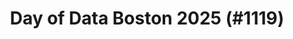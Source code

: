 ---
layout: event
title: "Day of Data Boston 2025 (#1119)"
subtitle: ""
tags: ["Boston", "Massachusetts", "USA", "physical", "2025", "North America"]
thumb: /assets/img/logos/Just_icon_Color_small.png
comments: false
data: SQLSat1119
---